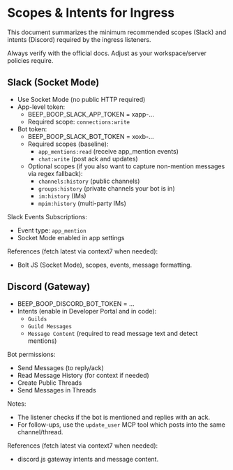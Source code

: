 # Scopes & Intents for Ingress

This document summarizes the minimum recommended scopes (Slack) and intents (Discord) required by the ingress listeners.

Always verify with the official docs. Adjust as your workspace/server policies require.

## Slack (Socket Mode)

- Use Socket Mode (no public HTTP required)
- App-level token:
  - BEEP_BOOP_SLACK_APP_TOKEN = xapp-…
  - Required scope: `connections:write`
- Bot token:
  - BEEP_BOOP_SLACK_BOT_TOKEN = xoxb-…
  - Required scopes (baseline):
    - `app_mentions:read` (receive app_mention events)
    - `chat:write` (post ack and updates)
  - Optional scopes (if you also want to capture non-mention messages via regex fallback):
    - `channels:history` (public channels)
    - `groups:history` (private channels your bot is in)
    - `im:history` (IMs)
    - `mpim:history` (multi-party IMs)

Slack Events Subscriptions:
- Event type: `app_mention`
- Socket Mode enabled in app settings

References (fetch latest via context7 when needed):
- Bolt JS (Socket Mode), scopes, events, message formatting.

## Discord (Gateway)

- BEEP_BOOP_DISCORD_BOT_TOKEN = …
- Intents (enable in Developer Portal and in code):
  - `Guilds`
  - `Guild Messages`
  - `Message Content` (required to read message text and detect mentions)

Bot permissions:
- Send Messages (to reply/ack)
- Read Message History (for context if needed)
- Create Public Threads
- Send Messages in Threads

Notes:
- The listener checks if the bot is mentioned and replies with an ack.
- For follow-ups, use the `update_user` MCP tool which posts into the same channel/thread.

References (fetch latest via context7 when needed):
- discord.js gateway intents and message content.

